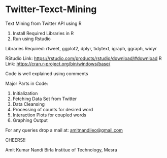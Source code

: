# Twitter-Texct-Mining
Text Mining from Twitter API using R

1. Install Required Libraries in R
2. Run using Rstudio

Libraries Required:
		rtweet,
		ggplot2,
		dplyr,
		tidytext,
		igraph,
		ggraph,
		widyr

RStudio Link: https://rstudio.com/products/rstudio/download/#download
R Link: https://cran.r-project.org/bin/windows/base/

Code is well explained using comments

Major Parts in Code:

1. Initialization
2. Fetching Data Set from Twitter
3. Data Cleansing
4. Processing of counts for desired word
5. Interaction Plots for coupled words
6. Graphing Output

For any queries drop a mail at: amitnandileo@gmail.com

CHEERS!!

Amit Kumar Nandi
Birla Institue of Technology,
Mesra
